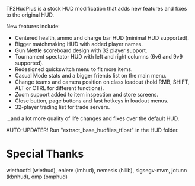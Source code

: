 TF2HudPlus is a stock HUD modification that adds new features and fixes to the original HUD.

New features include:

- Centered health, ammo and charge bar HUD (minimal HUD supported).
- Bigger matchmaking HUD with added player names.
- Gun Mettle scoreboard design with 32 player support.
- Tournament spectator HUD with left and right columns (6v6 and 9v9 supported).
- Redesigned quickswitch menu to fit more items.
- Casual Mode stats and a bigger friends list on the main menu.
- Change teams and camera position on class loadout (hold RMB, SHIFT, ALT or CTRL for different functions).
- Zoom support added to item inspection and store screens.
- Close button, page buttons and fast hotkeys in loadout menus.
- 32-player trading list for trade servers.

...and a lot more quality of life changes and fixes over the default HUD.

AUTO-UPDATER! Run "extract_base_hudfiles_tf.bat" in the HUD folder.

# Special Thanks

wiethoofd (wiethud), eniere (imhud), nemesis (hllib), sigsegv-mvm, jotunn (kbnhud), omp (omphud)
